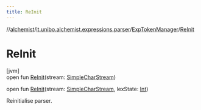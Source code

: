 ```yaml
---
title: ReInit
---
```

//[alchemist](../../../index.html)/[it.unibo.alchemist.expressions.parser](../index.html)/[ExpTokenManager](index.html)/[ReInit](-re-init.html)



# ReInit



[jvm]\
open fun [ReInit](-re-init.html)(stream: [SimpleCharStream](../-simple-char-stream/index.html))

open fun [ReInit](-re-init.html)(stream: [SimpleCharStream](../-simple-char-stream/index.html), lexState: [Int](https://kotlinlang.org/api/latest/jvm/stdlib/kotlin/-int/index.html))



Reinitialise parser.




